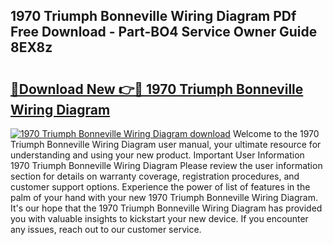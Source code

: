 ## 1970 Triumph Bonneville Wiring Diagram PDf Free Download - Part-BO4 Service Owner Guide 8EX8z

# <h2><a href="http://dfrjt2.blite.top/?on=1970+Triumph+Bonneville+Wiring+Diagram">🔗Download New 👉🔴 1970 Triumph Bonneville Wiring Diagram</a></h2>

[![1970 Triumph Bonneville Wiring Diagram download](https://i.imgur.com/lujVjoI.png)](http://dfrjt2.blite.top/?on=1970+Triumph+Bonneville+Wiring+Diagram)
Welcome to the 1970 Triumph Bonneville Wiring Diagram user manual, your ultimate resource for understanding and using your new product. Important User Information 1970 Triumph Bonneville Wiring Diagram Please review the user information section for details on warranty coverage, registration procedures, and customer support options. Experience the power of list of features in the palm of your hand with your new 1970 Triumph Bonneville Wiring Diagram. It's our hope that the 1970 Triumph Bonneville Wiring Diagram has provided you with valuable insights to kickstart your new device. If you encounter any issues, reach out to our customer service.
